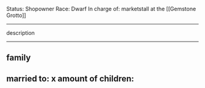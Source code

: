 Status: Shopowner
Race: Dwarf
In charge of: marketstall at the [[Gemstone Grotto]]

---

description

---

## family

married to:
x amount of children:
- 